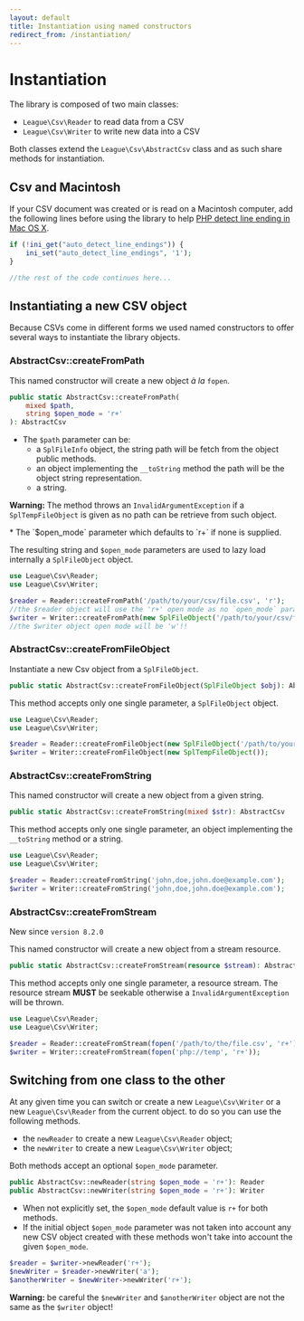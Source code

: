 ```yaml
---
layout: default
title: Instantiation using named constructors
redirect_from: /instantiation/
---
```


# Instantiation

The library is composed of two main classes:

- `League\Csv\Reader` to read data from a CSV
- `League\Csv\Writer` to write new data into a CSV

Both classes extend the `League\Csv\AbstractCsv` class and as such share methods for instantiation.

## Csv and Macintosh

If your CSV document was created or is read on a Macintosh computer, add the following lines before using the library to help [PHP detect line ending in Mac OS X](http://php.net/manual/en/function.fgetcsv.php#refsect1-function.fgetcsv-returnvalues).

```php
if (!ini_get("auto_detect_line_endings")) {
    ini_set("auto_detect_line_endings", '1');
}

//the rest of the code continues here...
```

## Instantiating a new CSV object

Because CSVs come in different forms we used named constructors to offer several ways to instantiate the library objects.

### AbstractCsv::createFromPath

This named constructor will create a new object *à la* `fopen`.

```php
public static AbstractCsv::createFromPath(
    mixed $path,
    string $open_mode = 'r+'
): AbstractCsv
```

- The `$path` parameter can be:
  - a `SplFileInfo` object, the string path will be fetch from the object public methods.
  - an object implementing the `__toString` method the path will be the object string representation.
  - a string.

<p class="message-warning"><strong>Warning:</strong> The method throws an <code>InvalidArgumentException</code> if a <code>SplTempFileObject</code> is given as no path can be retrieve from such object.</p>
* The `$open_mode` parameter which defaults to `r+` if none is supplied.

The resulting string and `$open_mode` parameters are used to lazy load internally a `SplFileObject` object.

```php
use League\Csv\Reader;
use League\Csv\Writer;

$reader = Reader::createFromPath('/path/to/your/csv/file.csv', 'r');
//the $reader object will use the 'r+' open mode as no `open_mode` parameter was supplied.
$writer = Writer::createFromPath(new SplFileObject('/path/to/your/csv/file.csv', 'a+'), 'w');
//the $writer object open mode will be 'w'!!
```

### AbstractCsv::createFromFileObject

Instantiate a new Csv object from a `SplFileObject`.

```php
public static AbstractCsv::createFromFileObject(SplFileObject $obj): AbstractCsv
```

This method accepts only one single parameter, a `SplFileObject` object.

```php
use League\Csv\Reader;
use League\Csv\Writer;

$reader = Reader::createFromFileObject(new SplFileObject('/path/to/your/csv/file.csv'));
$writer = Writer::createFromFileObject(new SplTempFileObject());
```

### AbstractCsv::createFromString

This named constructor will create a new object from a given string.

```php
public static AbstractCsv::createFromString(mixed $str): AbstractCsv
```

This method accepts only one single parameter, an object implementing the `__toString` method or a string.

```php
use League\Csv\Reader;
use League\Csv\Writer;

$reader = Reader::createFromString('john,doe,john.doe@example.com');
$writer = Writer::createFromString('john,doe,john.doe@example.com');
```

### AbstractCsv::createFromStream

<p class="message-notice">New since <code>version 8.2.0</code></p>

This named constructor will create a new object from a stream resource.

```php
public static AbstractCsv::createFromStream(resource $stream): AbstractCsv
```

This method accepts only one single parameter, a resource stream. The resource stream <strong>MUST</strong> be seekable otherwise a `InvalidArgumentException` will be thrown.

```php
use League\Csv\Reader;
use League\Csv\Writer;

$reader = Reader::createFromStream(fopen('/path/to/the/file.csv', 'r+'));
$writer = Writer::createFromStream(fopen('php://temp', 'r+'));
```

## Switching from one class to the other

At any given time you can switch or create a new `League\Csv\Writer` or a new `League\Csv\Reader` from the current object. to do so you can use the following methods.

- the `newReader` to create a new `League\Csv\Reader` object;
- the `newWriter` to create a new `League\Csv\Writer` object;

Both methods accept an optional `$open_mode` parameter.

```php
public AbstractCsv::newReader(string $open_mode = 'r+'): Reader
public AbstractCsv::newWriter(string $open_mode = 'r+'): Writer
```

- When not explicitly set, the `$open_mode` default value is `r+` for both methods.
- If the initial object `$open_mode` parameter was not taken into account any new CSV object created with these methods won't take into account the given `$open_mode`.

```php
$reader = $writer->newReader('r+');
$newWriter = $reader->newWriter('a');
$anotherWriter = $newWriter->newWriter('r+');
```

<p class="message-warning"><strong>Warning:</strong> be careful the <code>$newWriter</code> and <code>$anotherWriter</code> object are not the same as the <code>$writer</code> object!</p>
